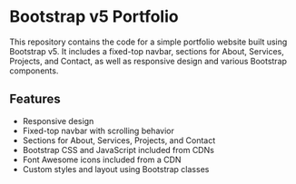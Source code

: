 # Bootstrap v5 Portfolio

This repository contains the code for a simple portfolio website built using Bootstrap v5. It includes a fixed-top navbar, sections for About, Services, Projects, and Contact, as well as responsive design and various Bootstrap components.

## Features

- Responsive design
- Fixed-top navbar with scrolling behavior
- Sections for About, Services, Projects, and Contact
- Bootstrap CSS and JavaScript included from CDNs
- Font Awesome icons included from a CDN
- Custom styles and layout using Bootstrap classes

